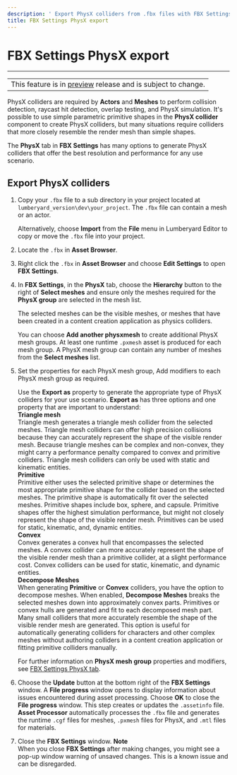 ```yaml
---
description: ' Export PhysX colliders from .fbx files with FBX Settings to &ALYlong;. '
title: FBX Settings PhysX export
---
```

# FBX Settings PhysX export<a name="fbx-physx-export"></a>


****  

|  | 
| --- |
| This feature is in [preview](https://docs.aws.amazon.com/lumberyard/latest/userguide/ly-glos-chap.html#preview) release and is subject to change\.  | 

PhysX colliders are required by **Actors** and **Meshes** to perform collision detection, raycast hit detection, overlap testing, and PhysX simulation\. It's possible to use simple parametric primitive shapes in the **PhysX collider** component to create PhysX colliders, but many situations require colliders that more closely resemble the render mesh than simple shapes\. 

The **PhysX** tab in **FBX Settings** has many options to generate PhysX colliders that offer the best resolution and performance for any use scenario\. 

## Export PhysX colliders<a name="fbx-exporting-physx"></a>

1. Copy your `.fbx` file to a sub directory in your project located at `lumberyard_version\dev\your_project`\. The `.fbx` file can contain a mesh or an actor\. 

   Alternatively, choose **Import** from the **File** menu in Lumberyard Editor to copy or move the `.fbx` file into your project\. 

1. Locate the `.fbx` in **Asset Browser**\. 

1. Right click the `.fbx` in **Asset Browser** and choose **Edit Settings** to open **FBX Settings**\. 

1. In **FBX Settings**, in the **PhysX** tab, choose the **Hierarchy** button to the right of **Select meshes** and ensure only the meshes required for the **PhysX group** are selected in the mesh list\. 

   The selected meshes can be the visible meshes, or meshes that have been created in a content creation application as physics colliders\. 

   You can choose **Add another physxmesh** to create additional PhysX mesh groups\. At least one runtime `.pxmesh` asset is produced for each mesh group\. A PhysX mesh group can contain any number of meshes from the **Select meshes** list\. 

1. Set the properties for each PhysX mesh group, Add modifiers to each PhysX mesh group as required\. 

   Use the **Export as** property to generate the appropriate type of PhysX colliders for your use scenario\. **Export as** has three options and one property that are important to understand:   
**Triangle mesh**  
Triangle mesh generates a triangle mesh collider from the selected meshes\. Triangle mesh colliders can offer high precision collisions because they can accurately represent the shape of the visible render mesh\. Because triangle meshes can be complex and non\-convex, they might carry a performance penalty compared to convex and primitive colliders\. Triangle mesh colliders can only be used with static and kinematic entities\.   
**Primitive**  
Primitive either uses the selected primitive shape or determines the most appropriate primitive shape for the collider based on the selected meshes\. The primitive shape is automatically fit over the selected meshes\. Primitive shapes include box, sphere, and capsule\. Primitive shapes offer the highest simulation performance, but might not closely represent the shape of the visible render mesh\. Primitives can be used for static, kinematic, and, dynamic entities\.   
**Convex**  
Convex generates a convex hull that encompasses the selected meshes\. A convex collider can more accurately represent the shape of the visible render mesh than a primitive collider, at a slight performance cost\. Convex colliders can be used for static, kinematic, and dynamic entities\.   
**Decompose Meshes**  
When generating **Primitive** or **Convex** colliders, you have the option to decompose meshes\. When enabled, **Decompose Meshes** breaks the selected meshes down into approximately convex parts\. Primitives or convex hulls are generated and fit to each decomposed mesh part\. Many small colliders that more accurately resemble the shape of the visible render mesh are generated\. This option is useful for automatically generating colliders for characters and other complex meshes without authoring colliders in a content creation application or fitting primitive colliders manually\. 

   For further information on **PhysX mesh group** properties and modifiers, see [FBX Settings PhysX tab](fbx-settings-physx-tab.md)\. 

1. Choose the **Update** button at the bottom right of the **FBX Settings** window\. A **File progress** window opens to display information about issues encountered during asset processing\. Choose **OK** to close the **File progress** window\. This step creates or updates the `.assetinfo` file\. **Asset Processor** automatically processes the `.fbx` file and generates the runtime `.cgf` files for meshes, `.pxmesh` files for PhysX, and `.mtl` files for materials\. 

1. Close the **FBX Settings** window\. 
**Note**  
When you close **FBX Settings** after making changes, you might see a pop\-up window warning of unsaved changes\. This is a known issue and can be disregarded\. 